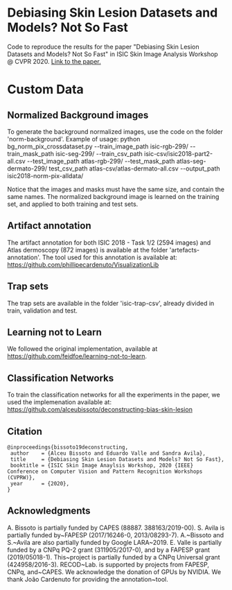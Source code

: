 # Debiasing Skin Lesion Datasets and Models? Not So Fast
Code to reproduce the results for the paper "Debiasing Skin Lesion Datasets and Models? Not So Fast" in ISIC Skin Image Analysis Workshop @ CVPR 2020.  [Link to the paper.](http://openaccess.thecvf.com/content_CVPRW_2020/papers/w42/Bissoto_Debiasing_Skin_Lesion_Datasets_and_Models_Not_So_Fast_CVPRW_2020_paper.pdf)

# Custom Data
## Normalized Background images

To generate the background normalized images, use the code on the folder 'norm-background'.
Example of usage:
python bg_norm_pix_crossdataset.py --train_image_path isic-rgb-299/ --train_mask_path isic-seg-299/ --train_csv_path isic-csv/isic2018-part2-all.csv --test_image_path atlas-rgb-299/ --test_mask_path atlas-seg-dermato-299/ test_csv_path atlas-csv/atlas-dermato-all.csv --output_path isic2018-norm-pix-alldata/

Notice that the images and masks must have the same size, and contain the same names.
The normalized background image is learned on the training set, and applied to both training and test sets.

## Artifact annotation
The artifact annotation for both ISIC 2018 - Task 1/2 (2594 images) and Atlas dermoscopy (872 images) is available at the folder 'artefacts-annotation'.
The tool used for this annotation is available at: https://github.com/phillipecardenuto/VisualizationLib

## Trap sets 
The trap sets are available in the folder 'isic-trap-csv', already divided in train, validation and test.

## Learning not to Learn
We followed the original implementation, available at https://github.com/feidfoe/learning-not-to-learn.

## Classification Networks
To train the classification networks for all the experiments in the paper, we used the implemenation available at: https://github.com/alceubissoto/deconstructing-bias-skin-lesion

## Citation
```
@inproceedings{bissoto19deconstructing,
 author    = {Alceu Bissoto and Eduardo Valle and Sandra Avila},
 title     = {Debiasing Skin Lesion Datasets and Models? Not So Fast},
 booktitle = {ISIC Skin Image Anaylsis Workshop, 2020 {IEEE} Conference on Computer Vision and Pattern Recognition Workshops (CVPRW)},
 year      = {2020},
}
```
## Acknowledgments
A. Bissoto is partially funded by CAPES (88887. 388163/2019-00). S. Avila is partially funded by~FAPESP (2017/16246-0, 2013/08293-7). A.~Bissoto and S.~Avila are also partially funded by Google LARA~2019. E. Valle is partially funded by a CNPq PQ-2 grant (311905/2017-0), and by a FAPESP grant (2019/05018-1). This~project is partially funded by a CNPq Universal grant (424958/2016-3). RECOD~Lab. is supported by projects from FAPESP, CNPq, and~CAPES.
We acknowledge the donation of GPUs by NVIDIA. We thank João Cardenuto for providing the annotation~tool.
